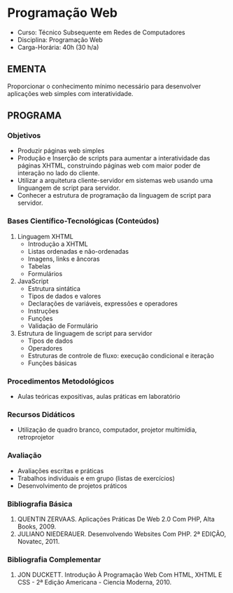 # Programação Web 


* Curso: Técnico Subsequente em Redes de Computadores
* Disciplina: Programação Web
* Carga-Horária: 40h (30 h/a)

## EMENTA

Proporcionar o conhecimento mínimo necessário para desenvolver aplicações web simples com interatividade.

## PROGRAMA
### Objetivos

* Produzir páginas web simples
* Produção e Inserção de scripts para aumentar a interatividade das páginas XHTML, construindo páginas web
     com maior poder de interação no lado do cliente.
* Utilizar a arquitetura cliente-servidor em sistemas web usando uma linguangem de script para servidor.
* Conhecer a estrutura de programação da linguagem de script para servidor.

### Bases Científico-Tecnológicas (Conteúdos)

1. Linguagem XHTML
    * Introdução a XHTML
    * Listas ordenadas e não-ordenadas
    * Imagens, links e âncoras
    * Tabelas
    * Formulários
2. JavaScript
    * Estrutura sintática
    * Tipos de dados e valores
    * Declarações de variáveis, expressões e operadores
    * Instruções
    * Funções
    * Validação de Formulário
3. Estrutura de linguagem de script para servidor
    * Tipos de dados
    * Operadores
    * Estruturas de controle de fluxo: execução condicional e iteração
    * Funções básicas

### Procedimentos Metodológicos

* Aulas teóricas expositivas, aulas práticas em laboratório

### Recursos Didáticos

* Utilização de quadro branco, computador, projetor multimídia, retroprojetor

### Avaliação

* Avaliações escritas e práticas
* Trabalhos individuais e em grupo (listas de exercícios)
* Desenvolvimento de projetos práticos

### Bibliografia Básica

1.   QUENTIN ZERVAAS. Aplicações Práticas De Web 2.0 Com PHP, Alta Books, 2009.
2.   JULIANO NIEDERAUER. Desenvolvendo Websites Com PHP. 2ª EDIÇÃO, Novatec, 2011.

### Bibliografia Complementar

1.   JON DUCKETT. Introdução À Programação Web Com HTML, XHTML E CSS - 2ª Edição Americana -
     Ciencia Moderna, 2010.
